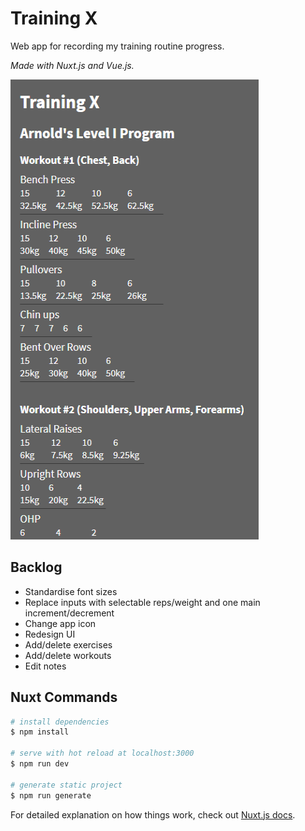 # Training X

Web app for recording my training routine progress.

_Made with Nuxt.js and Vue.js._

![Screenshot of Training X](./static/screenshot.png)

## Backlog

-   Standardise font sizes
-   Replace inputs with selectable reps/weight and one main increment/decrement
-   Change app icon
-   Redesign UI
-   Add/delete exercises
-   Add/delete workouts
-   Edit notes

## Nuxt Commands

```bash
# install dependencies
$ npm install

# serve with hot reload at localhost:3000
$ npm run dev

# generate static project
$ npm run generate
```

For detailed explanation on how things work, check out [Nuxt.js docs](https://nuxtjs.org).
